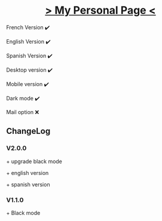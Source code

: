 <!DOCTYPE html>

<html lang="fr">
<h1 align="center"> <a href="https://Fab16BSB.github.io/index.html" tittle="click to access to my page"> > My Personal Page < </a> </h1>
  
  <p> French Version ✔️ </p>
  <p> English Version ✔️ </p>
  <p> Spanish Version ✔️ </p>
  <p> Desktop version ✔️ </p>
  <p> Mobile version ✔️ </p>
  <p> Dark mode ✔️ </p>
  <p> Mail option ❌ </p>
  
  <h2> ChangeLog </h2>
  
   <h3> V2.0.0 </h3>
   <p> + upgrade black mode </p>
   <p> + english version </p>
   <p> + spanish version </p>


   <h3> V1.1.0 </h3>
   <p> + Black mode </p>
  
</html>
